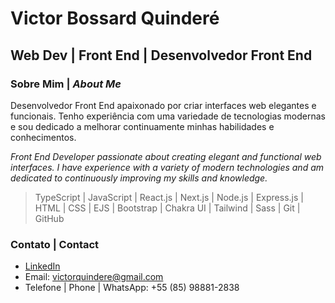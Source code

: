 # Victor Bossard Quinderé

## Web Dev | Front End | Desenvolvedor Front End

### Sobre Mim | *About Me*
Desenvolvedor Front End apaixonado por criar interfaces web elegantes e funcionais. Tenho experiência com uma variedade de tecnologias modernas e sou dedicado a melhorar continuamente minhas habilidades e conhecimentos.

*Front End Developer passionate about creating elegant and functional web interfaces. I have experience with a variety of modern technologies and am dedicated to continuously improving my skills and knowledge.*


> TypeScript | JavaScript | React.js | Next.js | Node.js | Express.js | HTML | CSS | EJS | Bootstrap | Chakra UI | Tailwind | Sass | Git | GitHub


### Contato | Contact
- [LinkedIn](https://www.linkedin.com/in/victorbossard/)
- Email: [victorquindere@gmail.com](mailto:victorquindere@gmail.com)
- Telefone | Phone | WhatsApp: +55 (85) 98881-2838
